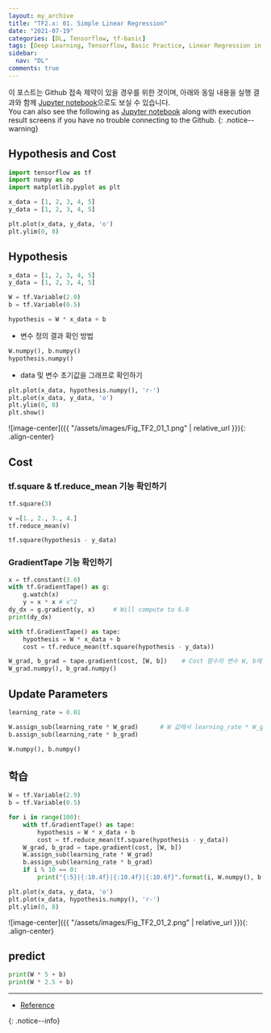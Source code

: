```yaml
---
layout: my_archive
title: "TF2.x: 01. Simple Linear Regression"
date: "2021-07-19"
categories: [DL, Tensorflow, tf-basic]
tags: [Deep Learning, Tensorflow, Basic Practice, Linear Regression in tensorflow 2.x]
sidebar:
  nav: "DL"
comments: true
---
```


이 포스트는 Github 접속 제약이 있을 경우를 위한 것이며, 아래와 동일 내용을 실행 결과와 함께 [Jupyter notebook](https://github.com/bestofbad/TF-Study/blob/main/tf2_01_Simple_Linear_Regression.ipynb)으로도 보실 수 있습니다.  
You can also see the following as [Jupyter notebook](https://github.com/bestofbad/TF-Study/blob/main/tf2_01_Simple_Linear_Regression.ipynb) along with execution result screens if you have no trouble connecting to the Github.
{: .notice--warning}

## Hypothesis and Cost

```python
import tensorflow as tf
import numpy as np
import matplotlib.pyplot as plt

x_data = [1, 2, 3, 4, 5]
y_data = [1, 2, 3, 4, 5]

plt.plot(x_data, y_data, 'o')
plt.ylim(0, 8)
```

## Hypothesis

```python
x_data = [1, 2, 3, 4, 5]
y_data = [1, 2, 3, 4, 5]

W = tf.Variable(2.0)
b = tf.Variable(0.5)

hypothesis = W * x_data + b
```

- 변수 정의 결과 확인 방법
```python
W.numpy(), b.numpy()
hypothesis.numpy()
```

- data 및 변수 초기값을 그래프로 확인하기
```python
plt.plot(x_data, hypothesis.numpy(), 'r-')
plt.plot(x_data, y_data, 'o')
plt.ylim(0, 8)
plt.show()
```

![image-center]({{ "/assets/images/Fig_TF2_01_1.png" | relative_url }}){: .align-center}

## Cost

### tf.square & tf.reduce_mean 기능 확인하기

```python
tf.square(3)
```
```python
v =[1., 2., 3., 4.]
tf.reduce_mean(v)
```
```python
tf.square(hypothesis - y_data)
```

### GradientTape 기능 확인하기

```python
x = tf.constant(3.0)
with tf.GradientTape() as g:
    g.watch(x)
    y = x * x # x^2
dy_dx = g.gradient(y, x)     # Will compute to 6.0
print(dy_dx)
```
```python
with tf.GradientTape() as tape:
    hypothesis = W * x_data + b
    cost = tf.reduce_mean(tf.square(hypothesis - y_data))

W_grad, b_grad = tape.gradient(cost, [W, b])    # Cost 함수의 변수 W, b에 대해 gradient를 구함.
W_grad.numpy(), b_grad.numpy()
```

## Update Parameters

```python
learning_rate = 0.01

W.assign_sub(learning_rate * W_grad)      # W 값에서 learning_rate * W_grad를 뺀 값을 다시 W에 지정
b.assign_sub(learning_rate * b_grad)

W.numpy(), b.numpy()
```

## 학습

```python
W = tf.Variable(2.9)
b = tf.Variable(0.5)

for i in range(100):
    with tf.GradientTape() as tape:
        hypothesis = W * x_data + b
        cost = tf.reduce_mean(tf.square(hypothesis - y_data))
    W_grad, b_grad = tape.gradient(cost, [W, b])
    W.assign_sub(learning_rate * W_grad)
    b.assign_sub(learning_rate * b_grad)
    if i % 10 == 0:
        print("{:5}|{:10.4f}|{:10.4f}|{:10.6f}".format(i, W.numpy(), b.numpy(), cost))

plt.plot(x_data, y_data, 'o')
plt.plot(x_data, hypothesis.numpy(), 'r-')
plt.ylim(0, 8)
```

![image-center]({{ "/assets/images/Fig_TF2_01_2.png" | relative_url }}){: .align-center}

## predict

```python
print(W * 5 + b)
print(W * 2.5 + b)
```

---
- [Reference](https://github.com/deeplearningzerotoall/TensorFlow/blob/master/tf_2.x/lab-02-1-Simple-Linear-Regression-eager.ipynb)

{: .notice--info}